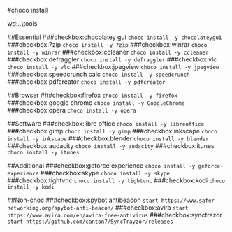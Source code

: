 #choco install

wd:..\tools

##Essential
###checkbox:chocolatey gui
`choco install -y chocolateygui`
###checkbox:7zip
`choco install -y 7zip`
###checkbox:winrar
`choco install -y winrar`
###checkbox:ccleaner
`choco install -y ccleaner`
###checkbox:defraggler
`choco install -y defraggler`
###checkbox:vlc
`choco install -y vlc`
###checkbox:jpegview
`choco install -y jpegview`
###checkbox:speedcrunch calc
`choco install -y speedcrunch`
###checkbox:pdfcreator
`choco install -y pdfcreator`

##Browser
###checkbox:firefox
`choco install -y firefox`
###checkbox:google chrome
`choco install -y GoogleChrome`
###checkbox:opera
`choco install -y opera`

##Software
###checkbox:libre office
`choco install -y libreoffice`
###checkbox:gimp
`choco install -y gimp`
###checkbox:inkscape
`choco install -y inkscape`
###checkbox:blender
`choco install -y blender`
###checkbox:audacity
`choco install -y audacity`
###checkbox:itunes
`choco install -y itunes`

##Additional
###checkbox:geforce experience
`choco install -y geforce-experience`
###checkbox:skype
`choco install -y skype`
###checkbox:tightvnc
`choco install -y tightvnc`
###checkbox:kodi
`choco install -y kodi`

##Non-choc
###checkbox:spybot antibeacon
`start https://www.safer-networking.org/spybot-anti-beacon/`
###checkbox:avira
`start https://www.avira.com/en/avira-free-antivirus`
###checkbox:synctrazor
`start https://github.com/canton7/SyncTrayzor/releases`